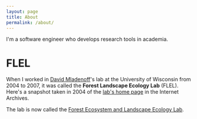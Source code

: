 ```yaml
---
layout: page
title: About
permalink: /about/
---
```


I'm a software engineer who develops research tools in academia.


# FLEL

When I worked in [David Mladenoff][DM]'s lab at the University of Wisconsin from 2004 to 2007, it was called the __Forest Landscape Ecology Lab__ (FLEL).
Here's a snapshot taken in 2004 of the [lab's home page][FLEL] in the Internet Archives.

The lab is now called the [Forest Ecosystem and Landscape Ecology Lab][FELE].

[DM]: http://forestandwildlifeecology.wisc.edu/mladenoff-david-current-faculty-profile
[FLEL]: https://web.archive.org/web/20040518212354/http://flel.forest.wisc.edu/
[FELE]: http://labs.russell.wisc.edu/landscape/
